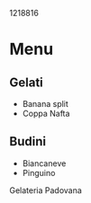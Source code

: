 1218816
# Menu
## Gelati
- Banana split
- Coppa Nafta

## Budini
- Biancaneve
- Pinguino

Gelateria Padovana
